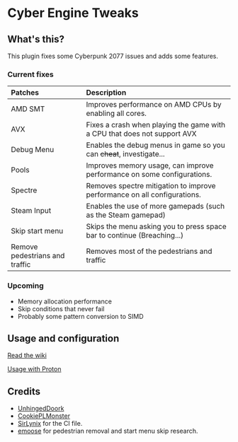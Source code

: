 # Cyber Engine Tweaks

## What's this?

This plugin fixes some Cyberpunk 2077 issues and adds some features.

### Current fixes

| Patches      | Description     |
| :------------- | :------------------------------ | 
| AMD SMT  | Improves performance on AMD CPUs by enabling all cores. |
| AVX | Fixes a crash when playing the game with a CPU that does not support AVX |
| Debug Menu   | Enables the debug menus in game so you can ~~cheat~~, investigate...  |
| Pools | Improves memory usage, can improve performance on some configurations. |
| Spectre | Removes spectre mitigation to improve performance on all configurations. |
| Steam Input | Enables the use of more gamepads (such as the Steam gamepad) |
| Skip start menu | Skips the menu asking you to press space bar to continue (Breaching...) |
| Remove pedestrians and traffic | Removes most of the pedestrians and traffic |

### Upcoming

* Memory allocation performance
* Skip conditions that never fail
* Probably some pattern conversion to SIMD

## Usage and configuration

[Read the wiki](https://github.com/yamashi/PerformanceOverhaulCyberpunk/wiki)

[Usage with Proton](PROTON.md)

## Credits

* [UnhingedDoork](https://www.reddit.com/r/Amd/comments/kbp0np/cyberpunk_2077_seems_to_ignore_smt_and_mostly/gfjf1vo/?utm_source=reddit&utm_medium=web2x&context=3)
* [CookiePLMonster](https://www.reddit.com/r/pcgaming/comments/kbsywg/cyberpunk_2077_used_an_intel_c_compiler_which/gfknein/?utm_source=reddit&utm_medium=web2x&context=3)
* [SirLynix](https://github.com/DigitalPulseSoftware/BurgWar) for the CI file.
* [emoose](https://github.com/yamashi/PerformanceOverhaulCyberpunk/issues/75) for pedestrian removal and start menu skip research.
